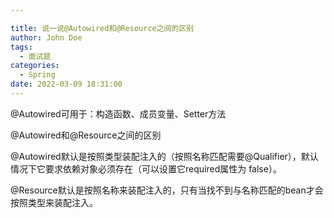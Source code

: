 ```yaml
---

title: 说一说@Autowired和@Resource之间的区别
author: John Doe
tags:
  - 面试题
categories:
  - Spring
date: 2022-03-09 18:31:00
---
```

@Autowired可用于：构造函数、成员变量、Setter方法

@Autowired和@Resource之间的区别

@Autowired默认是按照类型装配注入的（按照名称匹配需要@Qualifier），默认情况下它要求依赖对象必须存在（可以设置它required属性为
false）。

@Resource默认是按照名称来装配注入的，只有当找不到与名称匹配的bean才会按照类型来装配注入。